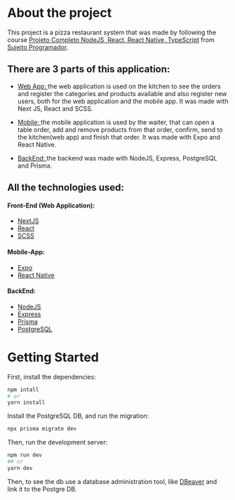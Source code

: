 # About the project

This project is a pizza restaurant system that was made by following the course [Projeto Completo NodeJS, React, React Native, TypeScript](https://www.udemy.com/course/dev-fullstack/) from [Sujeito Programador](https://www.youtube.com/c/Sujeitoprogramador).

## There are 3 parts of this application:

- [Web App: ](https://github.com/Fabianno-Otavio/pizzaria_frontend)the web application is used on the kitchen to see the orders and register the categories and products available and also register new users, both for the web application and the mobile app. It was made with Next JS, React and SCSS.

- [Mobile: ](https://github.com/Fabianno-Otavio/pizzaria_mobile)the mobile application is used by the waiter, that can open a table order, add and remove products from that order, confirm, send to the kitchen(web app) and finish that order. It was made with Expo and React Native.

- [BackEnd: ](https://github.com/Fabianno-Otavio/pizzaria_backend)the backend was made with NodeJS, Express, PostgreSQL and Prisma.

## All the technologies used:

#### Front-End (Web Application):
- [NextJS](https://nextjs.org/)
- [React](https://pt-br.reactjs.org/)
- [SCSS](https://sass-lang.com/)

#### Mobile-App:
- [Expo](https://expo.dev/)
- [React Native](https://reactnative.dev/)

#### BackEnd:
- [NodeJS](https://nodejs.org/en/)
- [Express](https://expressjs.com/)
- [Prisma](https://www.prisma.io/)
- [PostgreSQL](https://www.postgresql.org/)

# Getting Started

First, install the dependencies:

```bash
npm intall
# or
yarn install
```
Install the PostgreSQL DB, and run the migration:

```bash
npx prisma migrate dev
```

Then, run the development server:

```bash
npm run dev
## or
yarn dev
```

Then, to see the db use a database administration tool, like [DBeaver](https://dbeaver.io/download/) and link it to the Postgre DB.
